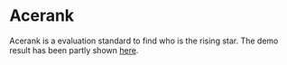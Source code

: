 # Acerank

Acerank is a evaluation standard to find who is the rising star. The demo result has been partly shown [here](http://acemap.sjtu.edu.cn/app/Ranklist/). 
